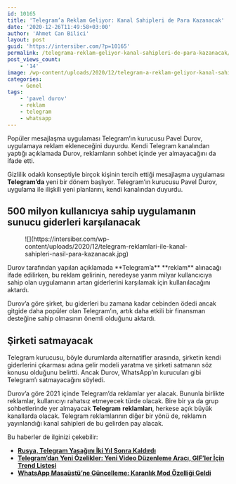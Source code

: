 ```yaml
---
id: 10165
title: 'Telegram’a Reklam Geliyor: Kanal Sahipleri de Para Kazanacak'
date: '2020-12-26T11:49:58+03:00'
author: 'Ahmet Can Bilici'
layout: post
guid: 'https://intersiber.com/?p=10165'
permalink: /telegrama-reklam-geliyor-kanal-sahipleri-de-para-kazanacak/
post_views_count:
    - '14'
image: /wp-content/uploads/2020/12/telegram-a-reklam-geliyor-kanal-sahipleri-de-para-kazanacak.jpg
categories:
    - Genel
tags:
    - 'pavel durov'
    - reklam
    - telegram
    - whatsapp
---
```


Popüler mesajlaşma uygulaması Telegram’ın kurucusu Pavel Durov, uygulamaya reklam ekleneceğini duyurdu. Kendi Telegram kanalından yaptığı açıklamada Durov, reklamların sohbet içinde yer almayacağını da ifade etti.

Gizlilik odaklı konseptiyle birçok kişinin tercih ettiği mesajlaşma uygulaması **Telegram’da** yeni bir dönem başlıyor. Telegram’ın kurucusu Pavel Durov, uygulama ile ilişkili yeni planlarını, kendi kanalından duyurdu.

## 500 milyon kullanıcıya sahip uygulamanın sunucu giderleri karşılanacak

<figure class="wp-block-image size-large">![](https://intersiber.com/wp-content/uploads/2020/12/telegram-reklamlari-ile-kanal-sahipleri-nasil-para-kazanacak.jpg)</figure>Durov tarafından yapılan açıklamada **Telegram’a** **reklam** alınacağı ifade edilirken, bu reklam gelirinin, neredeyse yarım milyar kullancıcıya sahip olan uygulamanın artan giderlerini karşılamak için kullanılacağını aktardı.

Durov’a göre şirket, bu giderleri bu zamana kadar cebinden ödedi ancak gitgide daha popüler olan Telegram’ın, artık daha etkili bir finansman desteğine sahip olmasının önemli olduğunu aktardı.

## Şirketi satmayacak

Telegram kurucusu, böyle durumlarda alternatifler arasında, şirketin kendi giderlerini çıkarması adına gelir modeli yaratma ve şirketi satmanın söz konusu olduğunu belirtti. Ancak Durov, WhatsApp’ın kurucuları gibi Telegram’ı satmayacağını söyledi.

Durov’a göre 2021 içinde Telegram’da reklamlar yer alacak. Bununla birlikte reklamlar, kullanıcıyı rahatsız etmeyecek türde olacak. Bire bir ya da grup sohbetlerinde yer almayacak **Telegram** **reklamları**, herkese açık büyük kanallarda olacak. Telegram reklamlarının diğer bir yönü de, reklamın yayınlandığı kanal sahipleri de bu gelirden pay alacak.

Bu haberler de ilginizi çekebilir:

- **[Rusya, Telegram Yasağını İki Yıl Sonra Kaldırdı](https://intersiber.com/rusya-telegram-yasagini-iki-yil-sonra-kaldirdi/)**
- **[Telegram’dan Yeni Özelikler: Yeni Video Düzenleme Aracı, GIF’ler İçin Trend Listesi](https://intersiber.com/telegramdan-yeni-ozelikler-yeni-video-duzenleme-araci-gifler-icin-trend-listesi/)**
- **[WhatsApp Masaüstü’ne Güncelleme: Karanlık Mod Özelliği Geldi](https://intersiber.com/whatsapp-masaustune-guncelleme-karanlik-mod-ozelligi-geldi/)**